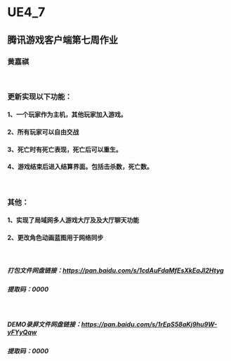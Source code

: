 # UE4_7
## 腾讯游戏客户端第七周作业
### 黄嘉祺

<br/>

### 更新实现以下功能：
#### 1、一个玩家作为主机，其他玩家加入游戏。
#### 2、所有玩家可以自由交战
#### 3、死亡时有死亡表现，死亡后可以重生。
#### 4、游戏结束后进入结算界面。包括击杀数，死亡数。

<br/>

### 其他：
#### 1、实现了局域网多人游戏大厅及及大厅聊天功能
#### 2、更改角色动画蓝图用于网络同步

<br/>

##### 打包文件网盘链接：https://pan.baidu.com/s/1cdAuFdaMfEsXkEaJI2Htyg
##### 提取码：0000

<br/>

#####  DEMO录屏文件网盘链接：https://pan.baidu.com/s/1rEpS58aKj9hu9W-yFYyQqw 
#####  提取码：0000
